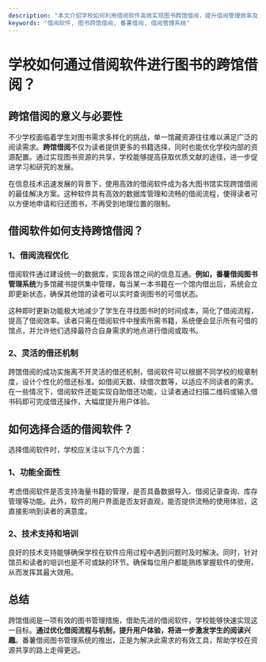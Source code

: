 ```yaml
---
description: "本文介绍学校如何利用借阅软件高效实现图书跨馆借阅，提升借阅管理效率及读者体验。"
keywords: "借阅软件, 图书跨馆借阅, 番薯借阅, 借阅管理系统"
---
```

# 学校如何通过借阅软件进行图书的跨馆借阅？

## 跨馆借阅的意义与必要性

不少学校面临着学生对图书需求多样化的挑战，单一馆藏资源往往难以满足广泛的阅读需求。**跨馆借阅**不仅为读者提供更多的书籍选择，同时也能优化学校内部的资源配置。通过实现图书资源的共享，学校能够提高获取优质文献的途径，进一步促进学习和研究的发展。

在信息技术迅速发展的背景下，使用高效的借阅软件成为各大图书馆实现跨馆借阅的最佳解决方案。这种软件具有高效的数据库管理和流畅的借阅流程，使得读者可以方便地申请和归还图书，不再受到地理位置的限制。

## 借阅软件如何支持跨馆借阅？

### 1、借阅流程优化 

借阅软件通过建设统一的数据库，实现各馆之间的信息互通。**例如，番薯借阅图书管理系统**为多馆藏书提供集中管理，每当某一本书籍在一个馆内借出后，系统会立即更新状态，确保其他馆的读者可以实时查询图书的可借状态。

这种即时更新功能极大地减少了学生在寻找图书时的时间成本，简化了借阅流程，提高了借阅效率。读者只需在借阅软件中搜索所需书籍，系统便会显示所有可借的馆点，并允许他们选择最符合自身需求的地点进行借阅或取书。

### 2、灵活的借还机制 

跨馆借阅的成功实施离不开灵活的借还机制，借阅软件可以根据不同学校的规章制度，设计个性化的借还标准。如借阅天数、续借次数等，以适应不同读者的需求。在一些情况下，借阅软件还能实现自助借还功能，让读者通过扫描二维码或输入借书码即可完成借还操作，大幅度提升用户体验。

## 如何选择合适的借阅软件？

选择借阅软件时，学校应关注以下几个方面：

### 1、功能全面性 

考虑借阅软件是否支持海量书籍的管理，是否具备数据导入、借阅记录查询、库存管理等功能。此外，软件的用户界面是否友好直观，能否提供流畅的使用体验，这直接影响到读者的满意度。

### 2、技术支持和培训 

良好的技术支持能够确保学校在软件应用过程中遇到问题时及时解决。同时，针对馆员和读者的培训也是不可或缺的环节。确保每位用户都能熟练掌握软件的使用，从而发挥其最大效用。

## 总结

跨馆借阅是一项有效的图书管理措施，借助先进的借阅软件，学校能够快速实现这一目标。**通过优化借阅流程与机制，提升用户体验，将进一步激发学生的阅读兴趣**。番薯借阅图书管理系统的推出，正是为解决此需求的有效工具，帮助学校在资源共享的路上走得更远。
